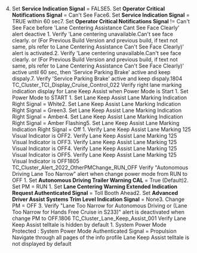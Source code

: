 4. Set **Service Indication Signal** = FALSE5. Set **Operator Critical Notifications Signal** = Can't See Face6. Set **Service Indication Signal** = TRUE within 60 sec7. Set **Operator Critical Notifications Signal** != Can't See Face before 'Lane Centering Assistance Cant See Face Clearly' alert deactive 1. Verify 'Lane centering unavailable.Can't see face clearly. or (For Previous Build Version and previous build, if text not same, pls refer to Lane Centering Assistance Can't See Face Clearly)' alert is activated.2. Verify 'Lane centering unavailable.Can't see face clearly. or (For Previous Build Version and previous build, if text not same, pls refer to Lane Centering Assistance Can't See Face Clearly)' active until 60 sec, then 'Service Parking Brake' active and keep dispaly.7. Verify 'Service Parking Brake' active and keep dispaly.1804 TC_Cluster_TCI_Display_Cruise_Control_022 Verify right lane marking indication display for Lane Keep Assist when Power Mode is Start 1. Set Power Mode to START 1. Set Lane Keep Assist Lane Marking Indication Right Signal = White2. Set Lane Keep Assist Lane Marking Indication Right Signal = Green3. Set Lane Keep Assist Lane Marking Indication Right Signal = Amber4. Set Lane Keep Assist Lane Marking Indication Right Signal = Amber Flashing5. Set Lane Keep Assist Lane Marking Indication Right Signal = Off 1. Verify Lane Keep Assist Lane Marking 125 Visual Indicator is OFF2. Verify Lane Keep Assist Lane Marking 125 Visual Indicator is OFF3. Verify Lane Keep Assist Lane Marking 125 Visual Indicator is OFF4. Verify Lane Keep Assist Lane Marking 125 Visual Indicator is OFF5. Verify Lane Keep Assist Lane Marking 125 Visual Indicator is OFF1805 TC_Cluster_Alert_2022_OtherPMChange_RUN_OFF Verify "Autonomous Driving Lane Too Narrow" alert when change power mode from RUN to OFF 1. Set **Autonomous Driving Trailer Warning CAL** = True (Default)2. Set PM = RUN 1. Set **Lane Centering Warning Extended Indication Request Authenticated Signal** = Toll Booth Ahead2. Set **Advanced Driver Assist Systems Trim Level Indication Signal** = None3. Change PM = OFF 3. Verify "Lane Too Narrow for Autonomous Driving or (Lane Too Narrow for Hands Free Cruise in S233)" alert is deactivated when change PM to OFF.1806 TC_Cluster_Lane_Keep_Assist_001 Verify Lane Keep Assist telltale is hidden by default 1. System Power Mode Protected : System Power Mode Authenticated Signal = Propulsion Navigate through all pages of the info profile Lane Keep Assist telltale is not displayed by default